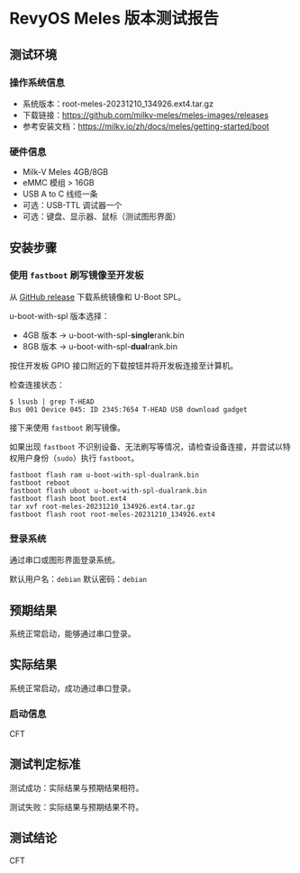 # RevyOS Meles 版本测试报告

## 测试环境

### 操作系统信息

- 系统版本：root-meles-20231210_134926.ext4.tar.gz
- 下载链接：https://github.com/milkv-meles/meles-images/releases
- 参考安装文档：https://milkv.io/zh/docs/meles/getting-started/boot

### 硬件信息

- Milk-V Meles 4GB/8GB
- eMMC 模组 > 16GB
- USB A to C 线缆一条
- 可选：USB-TTL 调试器一个
- 可选：键盘、显示器、鼠标（测试图形界面）

## 安装步骤

### 使用 `fastboot` 刷写镜像至开发板

从 [GitHub release](https://github.com/milkv-meles/meles-images/releases) 下载系统镜像和 U-Boot SPL。

u-boot-with-spl 版本选择：
- 4GB 版本 -> u-boot-with-spl-**single**rank.bin
- 8GB 版本 -> u-boot-with-spl-**dual**rank.bin

按住开发板 GPIO 接口附近的下载按钮并将开发板连接至计算机。

检查连接状态：

```shell
$ lsusb | grep T-HEAD
Bus 001 Device 045: ID 2345:7654 T-HEAD USB download gadget
```

接下来使用 `fastboot` 刷写镜像。

如果出现 `fastboot` 不识别设备、无法刷写等情况，请检查设备连接，并尝试以特权用户身份（`sudo`）执行 `fastboot`。

```shell
fastboot flash ram u-boot-with-spl-dualrank.bin
fastboot reboot
fastboot flash uboot u-boot-with-spl-dualrank.bin
fastboot flash boot boot.ext4
tar xvf root-meles-20231210_134926.ext4.tar.gz
fastboot flash root root-meles-20231210_134926.ext4
```

### 登录系统

通过串口或图形界面登录系统。

默认用户名：`debian`
默认密码：`debian`

## 预期结果

系统正常启动，能够通过串口登录。

## 实际结果

系统正常启动，成功通过串口登录。

### 启动信息

CFT

## 测试判定标准

测试成功：实际结果与预期结果相符。

测试失败：实际结果与预期结果不符。

## 测试结论

CFT